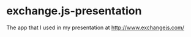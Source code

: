 exchange.js-presentation
========================

The app that I used in my presentation at http://www.exchangejs.com/
